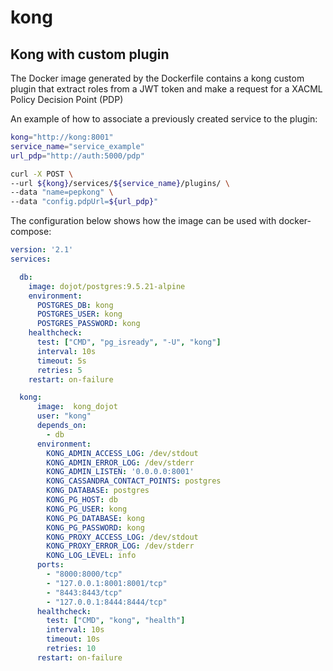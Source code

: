 # kong

## Kong with custom plugin

The Docker image generated by the Dockerfile contains a kong custom plugin that extract roles from a JWT token and make a request for a XACML Policy Decision Point (PDP)

An example of how to associate a previously created service to the plugin:

``` sh
kong="http://kong:8001"
service_name="service_example"
url_pdp="http://auth:5000/pdp"

curl -X POST \
--url ${kong}/services/${service_name}/plugins/ \
--data "name=pepkong" \
--data "config.pdpUrl=${url_pdp}"
```

The configuration below shows how the image can be used with docker-compose:

``` yml
version: '2.1'
services:

  db:
    image: dojot/postgres:9.5.21-alpine
    environment:
      POSTGRES_DB: kong
      POSTGRES_USER: kong
      POSTGRES_PASSWORD: kong
    healthcheck:
      test: ["CMD", "pg_isready", "-U", "kong"]
      interval: 10s
      timeout: 5s
      retries: 5
    restart: on-failure

  kong:
      image:  kong_dojot
      user: "kong"
      depends_on:
        - db
      environment:
        KONG_ADMIN_ACCESS_LOG: /dev/stdout
        KONG_ADMIN_ERROR_LOG: /dev/stderr
        KONG_ADMIN_LISTEN: '0.0.0.0:8001'
        KONG_CASSANDRA_CONTACT_POINTS: postgres
        KONG_DATABASE: postgres
        KONG_PG_HOST: db
        KONG_PG_USER: kong
        KONG_PG_DATABASE: kong
        KONG_PG_PASSWORD: kong
        KONG_PROXY_ACCESS_LOG: /dev/stdout
        KONG_PROXY_ERROR_LOG: /dev/stderr
        KONG_LOG_LEVEL: info
      ports:
        - "8000:8000/tcp"
        - "127.0.0.1:8001:8001/tcp"
        - "8443:8443/tcp"
        - "127.0.0.1:8444:8444/tcp"
      healthcheck:
        test: ["CMD", "kong", "health"]
        interval: 10s
        timeout: 10s
        retries: 10
      restart: on-failure
```
